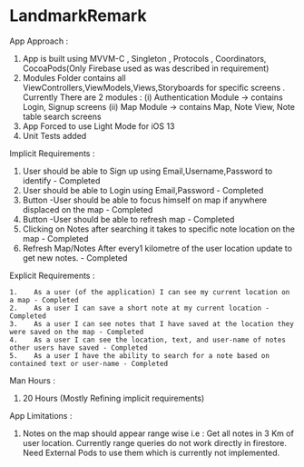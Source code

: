 # LandmarkRemark



App Approach : 

1. App is built using MVVM-C , Singleton , Protocols , Coordinators, CocoaPods(Only Firebase used as was described in requirement)
2. Modules Folder contains all ViewControllers,ViewModels,Views,Storyboards for specific screens . Currently There are 2 modules :
    (i) Authentication Module -> contains Login, Signup screens
    (ii) Map Module -> contains Map, Note View, Note table search screens
3. App Forced to use Light Mode for iOS 13
4. Unit Tests added

Implicit Requirements : 

1. User should be able to Sign up using Email,Username,Password to identify - Completed
2. User should be able to Login using Email,Password - Completed
3. Button -User should be able to focus himself on map if anywhere displaced on the map - Completed
4. Button -User should be able to refresh map - Completed
5. Clicking on Notes after searching it takes to specific note location on the map - Completed
6. Refresh Map/Notes After every1 kilometre of the user location update to get new notes. -  Completed

Explicit Requirements : 

    1.    As a user (of the application) I can see my current location on a map - Completed
    2.    As a user I can save a short note at my current location - Completed
    3.    As a user I can see notes that I have saved at the location they were saved on the map - Completed
    4.    As a user I can see the location, text, and user-name of notes other users have saved - Completed
    5.    As a user I have the ability to search for a note based on contained text or user-name - Completed 
Man Hours : 

1. 20 Hours (Mostly Refining implicit requirements)

App Limitations : 

1. Notes on the map should appear range wise i.e : Get all notes in 3 Km of user location. Currently range queries do not work directly in firestore. Need External Pods to use them which is currently not implemented.
